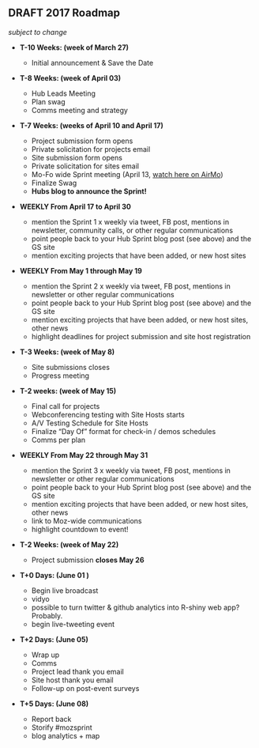 ## DRAFT 2017 Roadmap 
*subject to change*

* **T-10 Weeks: (week of March 27)** 
   * Initial announcement & Save the Date

* **T-8 Weeks: (week of April 03)** 
   * Hub Leads Meeting
   * Plan swag
   * Comms meeting and strategy

* **T-7 Weeks: (weeks of April 10 and April 17)** 
  * Project submission form opens
  * Private solicitation for projects email
  * Site submission form opens
  * Private solicitation for sites email
  * Mo-Fo wide Sprint meeting (April 13, [watch here on AirMo](https://air.mozilla.org/2017-global-sprint-info-session/))
  * Finalize Swag
  * **Hubs blog to announce the Sprint!**

* **WEEKLY From April 17 to April 30**
   * mention the Sprint 1 x weekly via tweet, FB post, mentions in newsletter, community calls, or other regular communications 
   * point people back to your Hub Sprint blog post (see above) and the GS site
   * mention exciting projects that have been added, or new host sites

* **WEEKLY From May 1 through May 19**
   * mention the Sprint 2 x weekly via tweet, FB post, mentions in newsletter or other regular communications 
   * point people back to your Hub Sprint blog post (see above) and the GS site
   * mention exciting projects that have been added, or new host sites, other news
   * highlight deadlines for project submission and site host registration

* **T-3 Weeks: (week of May 8)** 
  * Site submissions closes
  * Progress meeting
 
* **T-2 weeks: (week of May 15)** 
  * Final call for projects
  * Webconferencing testing with Site Hosts starts
  * A/V Testing Schedule for Site Hosts
  * Finalize “Day Of” format for check-in / demos schedules
  * Comms per plan

* **WEEKLY From May 22 through May 31**
   * mention the Sprint 3 x weekly via tweet, FB post, mentions in newsletter or other regular communications 
   * point people back to your Hub Sprint blog post (see above) and the GS site
   * mention exciting projects that have been added, or new host sites, other news
   * link to Moz-wide communications
   * highlight countdown to event!

* **T-2 Weeks: (week of May 22)** 
  * Project submission **closes May 26**

* **T+0 Days: (June 01 )**
   * Begin live broadcast
   * vidyo
   * possible to turn twitter & github analytics into R-shiny web app? Probably.
   * begin live-tweeting event

* **T+2 Days: (June 05)**
   * Wrap up
   * Comms
   * Project lead thank you email
   * Site host thank you email
   * Follow-up on post-event surveys

* **T+5 Days: (June 08)**
  * Report back
  * Storify #mozsprint
  * blog analytics + map

